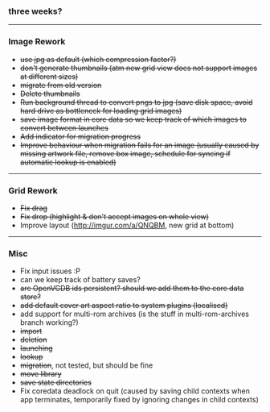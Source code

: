 ### three weeks?

***

### Image Rework
- ~~use jpg as default (which compression factor?)~~
- ~~don't generate thumbnails (atm new grid view does not support images at different sizes)~~
- ~~migrate from old version~~
 - ~~Delete thumbnails~~
 - ~~Run background thread to convert pngs to jpg (save disk space, avoid hard drive as bottleneck for loading grid images)~~
 - ~~save image format in core data so we keep track of which images to convert between launches~~
 - ~~Add indicator for migration progress~~
 - ~~Improve behaviour when migration fails for an image (usually caused by missing artwork file, remove box image, schedule for syncing if automatic lookup is enabled)~~
 
***

### Grid Rework
- ~~Fix drag~~
- ~~Fix drop (highlight & don't accept images on whole view)~~
- Improve layout (http://imgur.com/a/QNQBM, new grid at bottom)

***

### Misc
- Fix input issues :P
- can we keep track of battery saves?
- ~~are OpenVGDB ids persistent? should we add them to the core data store?~~
- ~~add default cover art aspect ratio to system plugins (localised)~~
- add support for multi-rom archives (is the stuff in multi-rom-archives branch working?)
 - ~~import~~
 - ~~deletion~~
 - ~~launching~~
 - ~~lookup~~
 - ~~migration~~, not tested, but should be fine
 - ~~move library~~
 - ~~save state directories~~
- Fix coredata deadlock on quit (caused by saving child contexts when app terminates, temporarily fixed by ignoring changes in child contexts)